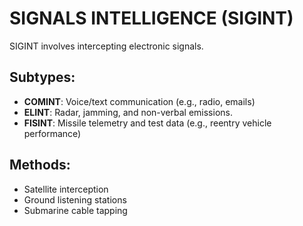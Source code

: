 # SIGNALS INTELLIGENCE (SIGINT)

SIGINT involves intercepting electronic signals.

## Subtypes:
- **COMINT**: Voice/text communication (e.g., radio, emails)
- **ELINT**: Radar, jamming, and non-verbal emissions.
- **FISINT**: Missile telemetry and test data (e.g., reentry vehicle performance)

## Methods:
- Satellite interception
- Ground listening stations
- Submarine cable tapping